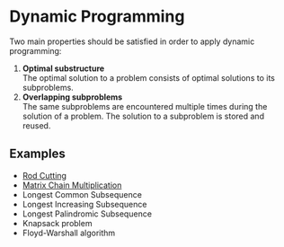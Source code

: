 # Dynamic Programming

Two main properties should be satisfied in order to apply dynamic programming:

1. **Optimal substructure**  
   The optimal solution to a problem consists of optimal solutions to its subproblems.
2. **Overlapping subproblems**  
   The same subproblems are encountered multiple times during the solution of a problem. The solution to a subproblem is stored and reused.

## Examples

* [Rod Cutting](https://github.com/pl3onasm/Algorithms/tree/main/algorithms/dynamic-programming/rod-cutting)
* [Matrix Chain Multiplication](https://github.com/pl3onasm/Algorithms/tree/main/algorithms/dynamic-programming/matrix-chain-multiplication)
* Longest Common Subsequence
* Longest Increasing Subsequence
* Longest Palindromic Subsequence
* Knapsack problem
* Floyd-Warshall algorithm
  